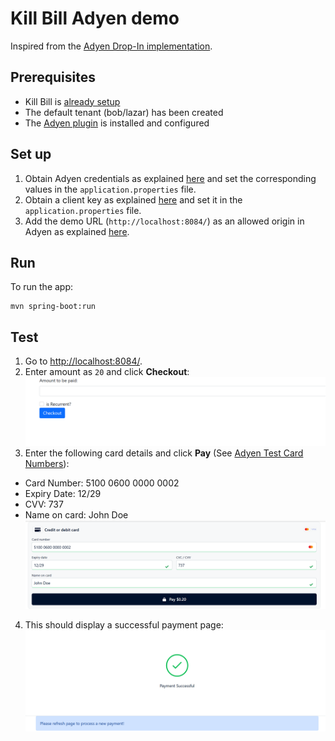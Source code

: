 Kill Bill Adyen demo
=====================

Inspired from the [Adyen Drop-In implementation](https://docs.adyen.com/online-payments/web-drop-in).

Prerequisites
-------------

* Kill Bill is [already setup](https://docs.killbill.io/latest/getting_started.html)
* The default tenant (bob/lazar) has been created
* The [Adyen plugin](https://github.com/killbill/killbill-adyen-plugin) is installed and configured

Set up
------

1. Obtain Adyen credentials as explained [here](https://github.com/killbill/killbill-adyen-plugin/tree/new-adyen-staging#configuration) and set the corresponding values in the `application.properties` file.
2. Obtain a client key as explained [here](https://docs.adyen.com/development-resources/client-side-authentication#get-your-client-key) and set it in the `application.properties` file.
3. Add the demo URL (`http://localhost:8084/`) as an allowed origin in Adyen as explained [here](https://docs.adyen.com/development-resources/client-side-authentication#manage-allowed-origins).


Run
---

To run the app:
```
mvn spring-boot:run
```

Test 
----

1. Go to [http://localhost:8084/](http://localhost:8084/).
2. Enter amount as `20` and click **Checkout**:
![Screen 1](./screen1.png)
3. Enter the following card details and click **Pay** (See [Adyen Test Card Numbers](https://docs.adyen.com/development-resources/testing/test-card-numbers)):
  * Card Number: 5100 0600 0000 0002
  * Expiry Date: 12/29
  * CVV: 737
  * Name on card: John Doe
![Screen 2](./screen2.png)
4. This should display a successful payment page:
![Screen 3](./screen3.png)